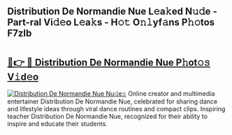 ## Distribution De Normandie Nue L𝚎a𝚔ed N𝚞𝚍e - Part-raI Vi𝚍𝚎o L𝚎a𝚔s - H𝚘𝚝 O𝚗𝚕yf𝚊ns P𝚑𝚘tos F7zIb

# <h2><a href="http://kf6boo.oniu.top/?m=Distribution+De+Normandie+Nue">🔗👉 🔴 Distribution De Normandie Nue P𝚑ot𝚘𝚜 V𝚒d𝚎o</a></h2>

[![Distribution De Normandie Nue Nu𝚍e𝚜](https://i.imgur.com/0qMVB7G.gif)](http://kf6boo.oniu.top/?m=Distribution+De+Normandie+Nue)
Online creator and multimedia entertainer Distribution De Normandie Nue, celebrated for sharing dance and lifestyle ideas through viral dance routines and compact clips. Inspiring teacher Distribution De Normandie Nue, recognized for their ability to inspire and educate their students.  
